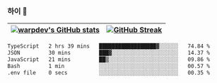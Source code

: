 
### 하이 👋
[![warpdev's GitHub stats](https://github-readme-stats.vercel.app/api?username=warpdev&show_icons=true&theme=vue-dark)](#) |[![GitHub Streak](https://github-readme-streak-stats.herokuapp.com/?user=warpdev&theme=dark)](#)
--- | --- |
<!--START_SECTION:waka-->

```txt
TypeScript   2 hrs 39 mins   ██████████████████▓░░░░░░   74.84 %
JSON         30 mins         ███▓░░░░░░░░░░░░░░░░░░░░░   14.37 %
JavaScript   21 mins         ██▒░░░░░░░░░░░░░░░░░░░░░░   09.86 %
Bash         1 min           ░░░░░░░░░░░░░░░░░░░░░░░░░   00.57 %
.env file    0 secs          ░░░░░░░░░░░░░░░░░░░░░░░░░   00.35 %
```

<!--END_SECTION:waka-->

<!--
**warpdev/warpdev** is a ✨ _special_ ✨ repository because its `README.md` (this file) appears on your GitHub profile.

Here are some ideas to get you started:

- 🔭 I’m currently working on ...
- 🌱 I’m currently learning ...
- 👯 I’m looking to collaborate on ...
- 🤔 I’m looking for help with ...
- 💬 Ask me about ...
- 📫 How to reach me: ...
- 😄 Pronouns: ...
- ⚡ Fun fact: ...
-->
